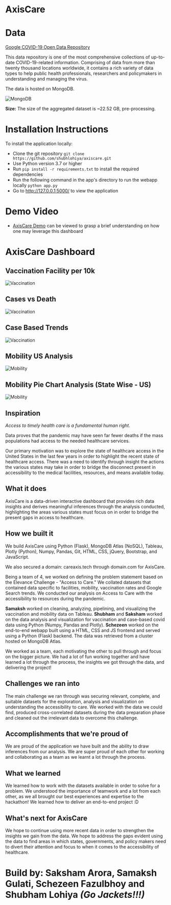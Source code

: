 # AxisCare

# Data
[Google COVID-19 Open Data Repository](https://health.google.com/covid-19/open-data/)

This data repository is one of the most comprehensive collections of up-to-date COVID-19-related information. Comprising of data from more than twenty thousand locations worldwide, it contains a rich variety of data types to help public health professionals, researchers and policymakers in understanding and managing the virus.

The data is hosted on MongoDB. 


![MongoDB](./static/images/mongodb.png)

__Size:__  The size of the aggregated dataset is ~22.52 GB, pre-processing.


# Installation Instructions
To install the application locally:

- Clone the git repository `git clone https://github.com/shubhlohiya/axiscare.git`
- Use Python version 3.7 or higher
- Run `pip install -r requirements.txt` to install the required dependencies
- Run the following command in the app's directory to run the webapp locally `python app.py`
- Go to http://127.0.0.1:5000/ to view the application

# Demo Video
- [AxisCare Demo](www.youtube.com) can be viewed to grasp a brief understanding on how one may leverage this dashboard


# AxisCare Dashboard

## Vaccination Facility per 10k
![Vaccination](./static/gifs/vacc1.gif)

## Cases vs Death
![Vaccination](./static/gifs/vacc2.gif)

## Case Based Trends
![Vaccination](./static/gifs/c1.gif)

## Mobility US Analysis
![Mobility](./static/gifs/mobilitytb.gif)

## Mobility Pie Chart Analysis (State Wise - US)
![Mobility](./static/gifs/mobilitypie.gif)

## Inspiration
_Access to timely health care is a fundamental human right._

Data proves that the pandemic may have seen far fewer deaths if the mass populations had access to the needed healthcare services. 

Our primary motivation was to explore the state of healthcare access in the United States in the last few years in order to highlight the recent state of healthcare access. There was a need to identify through insight the actions the various states may take in order to bridge the disconnect present in accessibility to the medical facilities, resources, and means available today.

## What it does
AxisCare is a data-driven interactive dashboard that provides rich data insights and derives meaningful inferences through the analysis conducted, highlighting the areas various states must focus on in order to bridge the present gaps in access to healthcare.

## How we built it
We build AxisCare using Python (Flask), MongoDB Atlas (NoSQL), Tableau, Plotly (Python), Numpy, Pandas, Git, HTML, CSS, jQuery, Bootstrap, and JavaScript.

We also secured a domain: careaxis.tech through domain.com for AxisCare.

Being a team of 4, we worked on defining the problem statement based on the Elevance Challenge - "Access to Care." We collated datasets that contained data specific to facilities, mobility, vaccination rates and Google Search trends. We conducted our analysis on Access to Care with the accessibility to resources during the pandemic.

__Samaksh__ worked on cleaning, analyzing, pipelining, and visualizing the vaccination and mobility data on Tableau. __Shubham__ and __Saksham__ worked on the data analysis and visualization for vaccination and case-based covid data using Python (Numpy, Pandas and Plotly). __Schezeen__ worked on the end-to-end webapp built using a HTML, CSS and JS frontend and served using a Python (Flask) backend. The data was retrieved from a cluster hosted on MongoDB Atlas.

We worked as a team, each motivating the other to pull through and focus on the bigger picture. We had a lot of fun working together and have learned a lot through the process, the insights we got through the data, and delivering the project!

## Challenges we ran into
The main challenge we ran through was securing relevant, complete, and suitable datasets for the exploration, analysis and visualization on understanding the accessibility to care. We worked with the data we could find, produced cross-correlated datasets during the data preparation phase and cleaned out the irrelevant data to overcome this challenge.

## Accomplishments that we're proud of
We are proud of the application we have built and the ability to draw inferences from our analysis. We are super proud of each other for working and collaborating as a team as we learnt a lot through the process.

## What we learned
We learned how to work with the datasets available in order to solve for a problem. We understood the importance of teamwork and a lot from each other, as we all brought our best experiences and expertise to the hackathon! We learned how to deliver an end-to-end project :D 

## What's next for AxisCare
We hope to continue using more recent data in order to strengthen the insights we gain from the data. We hope to address the gaps evident using the data to find areas in which states, governments, and policy makers need to divert their attention and focus to when it comes to the accessibility of healthcare.



# Build by: Saksham Arora, Samaksh Gulati, Schezeen Fazulbhoy and Shubham Lohiya _(Go Jackets!!!)_
